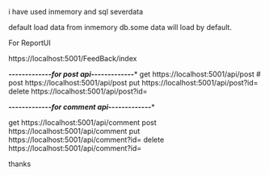 
i have used inmemory and sql severdata

default load data from inmemory db.some data  will load by default.

For  ReportUI

https://localhost:5001/FeedBack/index

*****-------------for post api-------------******
get
https://localhost:5001/api/post #
post
https://localhost:5001/api/post
put
https://localhost:5001/api/post?id=
delete
https://localhost:5001/api/post?id=


*****-------------for comment api-------------******

get
https://localhost:5001/api/comment
post
https://localhost:5001/api/comment
put
https://localhost:5001/api/comment?id=
delete
https://localhost:5001/api/comment?id=



thanks 
